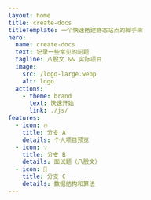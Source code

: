 ```yaml
---
layout: home
title: create-docs
titleTemplate: 一个快速搭建静态站点的脚手架
hero:
  name: create-docs
  text: 记录一些常见的问题
  tagline: 八股文 && 实际项目
  image:
    src: /logo-large.webp
    alt: logo
  actions:
    - theme: brand
      text: 快速开始
      link: ./js/
features:
  - icon: 🔥
    title: 分支 A
    details: 个人项目预览
  - icon: 💡
    title: 分支 B
    details: 面试题（八股文）
  - icon: 🚀
    title: 分支 C
    details: 数据结构和算法
---
```

